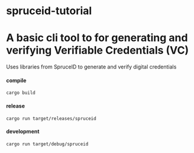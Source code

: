# spruceid-tutorial

# A basic cli tool to for generating and verifying Verifiable Credentials (VC)

Uses libraries from SpruceID to generate and verify digital credentials

#### compile

    cargo build

#### release

    cargo run target/releases/spruceid

#### development

    cargo run target/debug/spruceid
